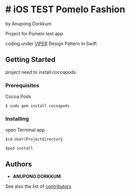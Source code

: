 # # iOS TEST Pomelo Fashion 
by Anupong Dorkkum

Project for Pomelo test app

coding under [VIPER](https://medium.com/@smalam119/viper-design-pattern-for-ios-application-development-7a9703902af6#:~:text=Viper%20is%20a%20design%20pattern,different%20classes%20with%20distinct%20roles.)  Design Pattern in Swift


## Getting Started

project need to install cocoapods


### Prerequisites

Cocoa Pods

```
$ sudo gem install cocoapods
```

### Installing

open Terminal app

```
$cd User\Projectdirectory
```
```
$pod install
```




## Authors

* **ANUPONG DORKKUM**

See also the list of [contributors](https://github.com/anupongdk) 
